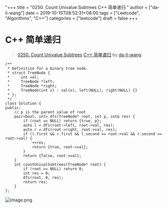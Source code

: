 "+++
title = "0250. Count Univalue Subtrees C++ 简单递归 "
author = ["da-li-wang"]
date = 2019-10-15T08:52:31+08:00
tags = ["Leetcode", "Algorithms", "C++"]
categories = ["leetcode"]
draft = false
+++

# C++ 简单递归

> [0250. Count Univalue Subtrees](https://leetcode-cn.com/problems/count-univalue-subtrees/)
> [C++ 简单递归](https://leetcode-cn.com/problems/count-univalue-subtrees/solution/c-jian-dan-di-gui-by-da-li-wang-8/) by [da-li-wang](https://leetcode-cn.com/u/da-li-wang/)

```
/**
 * Definition for a binary tree node.
 * struct TreeNode {
 *     int val;
 *     TreeNode *left;
 *     TreeNode *right;
 *     TreeNode(int x) : val(x), left(NULL), right(NULL) {}
 * };
 */
class Solution {
public:
    // p is the parent value of root
    pair<bool, int> dfs(TreeNode* root, int p, int& res) {
        if (root == NULL) return {true, p};
        auto l = dfs(root->left, root->val, res);
        auto r = dfs(root->right, root->val, res);
        if (l.first && r.first && l.second == root->val && r.second == root->val) {
            ++res;
            return {true, root->val};
        }
        return {false, root->val};
    }
    int countUnivalSubtrees(TreeNode* root) {
        if (root == NULL) return 0;
        int res = 0;
        dfs(root, 0, res);
        return res;
    }
};
```

![image.png](https://pic.leetcode-cn.com/6f66b248f24e716513c03f2a19f9cb20b46228f96f4373ca46437d8d77101e1d-image.png)
